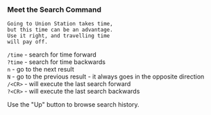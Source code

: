 ### Meet the Search Command

```text
Going to Union Station takes time,
but this time can be an advantage.
Use it right, and travelling time
will pay off.
```

`/time` - search for time forward  
`?time` - search for time backwards  
`n` - go to the next result  
`N` - go to the previous result - it always goes in the opposite direction  
`/<CR>` - will execute the last search forward  
`?<CR>` - will execute the last search backwards  

Use the "Up" button to browse search history.

